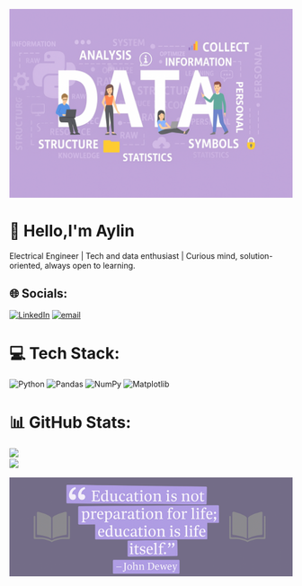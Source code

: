 ![image alt](https://github.com/AylinOguz/AylinOguz/blob/main/Images/data.png?raw=true)


# 💫 Hello,I'm Aylin

Electrical Engineer | Tech and data enthusiast | Curious mind, solution-oriented, always open to learning.


## 🌐 Socials:
[![LinkedIn](https://img.shields.io/badge/LinkedIn-%230077B5.svg?logo=linkedin&logoColor=white)](https://linkedin.com/in/aylinoguz) [![email](https://img.shields.io/badge/Email-D14836?logo=gmail&logoColor=white)](mailto:aylinbulutoguz@gmail.com) 

# 💻 Tech Stack:
![Python](https://img.shields.io/badge/python-3670A0?style=for-the-badge&logo=python&logoColor=ffdd54) ![Pandas](https://img.shields.io/badge/pandas-%23150458.svg?style=for-the-badge&logo=pandas&logoColor=white) ![NumPy](https://img.shields.io/badge/numpy-%23013243.svg?style=for-the-badge&logo=numpy&logoColor=white) ![Matplotlib](https://img.shields.io/badge/Matplotlib-%23ffffff.svg?style=for-the-badge&logo=Matplotlib&logoColor=black)


# 📊 GitHub Stats:
![](https://github-readme-stats.vercel.app/api?username=AylinOguz&theme=buefy&hide_border=true&include_all_commits=false&count_private=false)<br/>
![](https://nirzak-streak-stats.vercel.app/?user=AylinOguz&theme=buefy&hide_border=true)<br/>






![image alt](https://github.com/AylinOguz/AylinOguz/blob/main/Images/john%20Dewey.png?raw=true)
